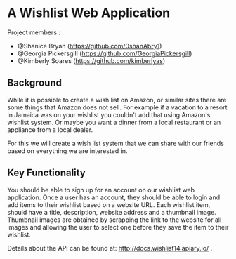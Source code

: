 # A Wishlist Web Application
Project members : 
* @Shanice Bryan (https://github.com/0shanAbry1)
* @Georgia Pickersgill (https://github.com/GeorgiaPickersgill)
* @Kimberly Soares (https://github.com/kimberlyas)

## Background
While it is possible to create a wish list on Amazon, or similar sites there are
some things that Amazon does not sell. For example if a vacation to a resort in
Jamaica was on your wishlist you couldn't add that using Amazon's wishlist
system. Or maybe you want a dinner from a local restaurant or an appliance
from a local dealer.

For this we will create a wish list system that we can share with our friends
based on everything we are interested in.

## Key Functionality
You should be able to sign up for an account on our wishlist web application.
Once a user has an account, they should be able to login and add items to their
wishlist based on a website URL. Each wishlist item, should have a title,
description, website address and a thumbnail image. Thumbnail images are
obtained by scrapping the link to the website for all images and allowing the user
to select one before they save the item to their wishlist.

Details about the API can be found at: http://docs.wishlist14.apiary.io/ .
